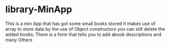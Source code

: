 # library-MinApp
This is a min App that has got some small books stored 
It makes use of array to store data by the use of Object constructors 
you can still delete the added books:
There is a form that tells you to add abook  descriptions and many Others
